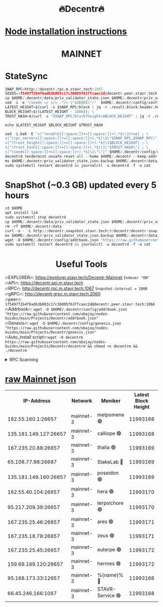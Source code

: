 <h1 align="center"> 🔥Decentr🔥</h1>

[Node installation instructions](https://github.com/obajay/nodes-Guides/tree/main/Projects/Decentr)
=
<h1 align="center"> MAINNET</h1>

# StateSync
```python
SNAP_RPC=http://decentr.rpc.m.stavr.tech:1067
SEEDS=1f5497f2b4f6adb3b803c17c3b005f637fcaec2d@decentr.peer.stavr.tech:1066
cp $HOME/.decentr/data/priv_validator_state.json $HOME/.decentr/priv_validator_state.json.backup
sed -i -e "/seeds =/ s/= .*/= \"$SEEDS\"/"  $HOME/.decentr/config/config.toml
LATEST_HEIGHT=$(curl -s $SNAP_RPC/block | jq -r .result.block.header.height); \
BLOCK_HEIGHT=$((LATEST_HEIGHT - 1000)); \
TRUST_HASH=$(curl -s "$SNAP_RPC/block?height=$BLOCK_HEIGHT" | jq -r .result.block_id.hash)

echo $LATEST_HEIGHT $BLOCK_HEIGHT $TRUST_HASH

sed -i.bak -E "s|^(enable[[:space:]]+=[[:space:]]+).*$|\1true| ; \
s|^(rpc_servers[[:space:]]+=[[:space:]]+).*$|\1\"$SNAP_RPC,$SNAP_RPC\"| ; \
s|^(trust_height[[:space:]]+=[[:space:]]+).*$|\1$BLOCK_HEIGHT| ; \
s|^(trust_hash[[:space:]]+=[[:space:]]+).*$|\1\"$TRUST_HASH\"| ; \
s|^(seeds[[:space:]]+=[[:space:]]+).*$|\1\"\"|" $HOME/.decentr/config/config.toml
decentrd tendermint unsafe-reset-all --home $HOME/.decentr --keep-addr-book
mv $HOME/.decentr/priv_validator_state.json.backup $HOME/.decentr/data/priv_validator_state.json
sudo systemctl restart decentrd && journalctl -u decentrd -f -o cat
```
# SnapShot (~0.3 GB) updated every 5 hours
```python
cd $HOME
apt install lz4
sudo systemctl stop decentrd
cp $HOME/.decentr/data/priv_validator_state.json $HOME/.decentr/priv_validator_state.json.backup
rm -rf $HOME/.decentr/data
curl -o - -L http://decentr.snapshot.stavr.tech:9/decentr/decentr-snap.tar.lz4 | lz4 -c -d - | tar -x -C $HOME/.decentr --strip-components 2
mv $HOME/.decentr/priv_validator_state.json.backup $HOME/.decentr/data/priv_validator_state.json
wget -O $HOME/.decentr/config/addrbook.json "https://raw.githubusercontent.com/obajay/nodes-Guides/main/Projects/Decentr/addrbook.json"
sudo systemctl restart decentrd && journalctl -u decentrd -f -o cat
```

 <h1 align="center"> Useful Tools</h1>

🔥EXPLORER🔥:     https://explorer.stavr.tech/Decentr-Mainnet        `Indexer "ON"` \
🔥API🔥:          https://decentr.api.m.stavr.tech \
🔥RPC🔥:          http://decentr.rpc.m.stavr.tech:1067              `Snapshot-interval = 1000` \
🔥gRPC🔥:         http://decentr.grpc.m.stavr.tech:2060 \
🔥peer🔥:         `1f5497f2b4f6adb3b803c17c3b005f637fcaec2d@decentr.peer.stavr.tech:1066` \
🔥Addrbook🔥:  `wget -O $HOME/.decentr/config/addrbook.json "https://raw.githubusercontent.com/obajay/nodes-Guides/main/Projects/Decentr/addrbook.json"` \
🔥Genesis🔥:  `wget -O $HOME/.decentr/config/genesis.json "https://raw.githubusercontent.com/obajay/nodes-Guides/main/Projects/Decentr/genesis.json"` \
🔥Auto_install script🔥:`wget -O decentrm https://raw.githubusercontent.com/obajay/nodes-Guides/main/Projects/Decentr/decentrm && chmod +x decentrm && ./decentrm`

<details>
<summary>RPC Scanning</summary>

<h2 align="center"> We scan nodes in real time every 4 hours. And we provide the final result of RPC endpoints.
We cannot influence the operation of these nodes in any way. </h2>


```python
If Voting Power is higher than 0 --> then the Node is a validator of the network and may be subject to attack and be a potential threat to the chain.
```
```python
We marked such validators with a red symbol
```

</details>

[raw Mainnet json](https://rpc-check.decentrm.stavr.tech/decentrm/rpc-decentrm-result.json)
=



<table><tr><th>IP-Address</th><th>Network</th><th>Moniker</th><th>Latest Block Height</th><th>Earliest Block Height</th><th>Catching Up</th><th>Tx Index</th><th>Voting Power</th><th>Scan Time</th></tr><tr><td>162.55.160.1:26657</td><td>mainnet-3</td><td>melpomene 🟢</td><td>11993168</td><td>1688950</td><td>False</td><td>on</td><td>0</td><td>2023-12-16T14:10:38.592474873UTC</td></tr><tr><td>135.181.149.127:26657</td><td>mainnet-3</td><td>calliope 🟢</td><td>11993168</td><td>1688950</td><td>False</td><td>on</td><td>0</td><td>2023-12-16T14:10:38.955344174UTC</td></tr><tr><td>167.235.20.88:26657</td><td>mainnet-3</td><td>thalia 🟢</td><td>11993169</td><td>1688950</td><td>False</td><td>on</td><td>0</td><td>2023-12-16T14:10:44.769879496UTC</td></tr><tr><td>65.108.77.98:26687</td><td>mainnet-3</td><td>StakeLab 🔴</td><td>11993169</td><td>1688950</td><td>False</td><td>on</td><td>5280259</td><td>2023-12-16T14:10:45.128795863UTC</td></tr><tr><td>135.181.149.160:26657</td><td>mainnet-3</td><td>poseidon 🟢</td><td>11993169</td><td>1688950</td><td>False</td><td>on</td><td>0</td><td>2023-12-16T14:10:47.786314997UTC</td></tr><tr><td>162.55.40.104:26657</td><td>mainnet-3</td><td>hera 🟢</td><td>11993170</td><td>1688950</td><td>False</td><td>on</td><td>0</td><td>2023-12-16T14:10:50.109751273UTC</td></tr><tr><td>95.217.209.39:26657</td><td>mainnet-3</td><td>terpsichore 🟢</td><td>11993170</td><td>1688950</td><td>False</td><td>on</td><td>0</td><td>2023-12-16T14:10:52.526665593UTC</td></tr><tr><td>167.235.25.46:26657</td><td>mainnet-3</td><td>ares 🟢</td><td>11993171</td><td>1688950</td><td>False</td><td>on</td><td>0</td><td>2023-12-16T14:10:54.952100125UTC</td></tr><tr><td>167.235.18.78:26657</td><td>mainnet-3</td><td>zeus 🟢</td><td>11993171</td><td>1688950</td><td>False</td><td>on</td><td>0</td><td>2023-12-16T14:10:57.302564658UTC</td></tr><tr><td>167.235.25.45:26657</td><td>mainnet-3</td><td>euterpe 🟢</td><td>11993172</td><td>1688950</td><td>False</td><td>on</td><td>0</td><td>2023-12-16T14:10:59.633328098UTC</td></tr><tr><td>159.69.189.120:26657</td><td>mainnet-3</td><td>hermes 🟢</td><td>11993172</td><td>1688950</td><td>False</td><td>on</td><td>0</td><td>2023-12-16T14:10:59.888259672UTC</td></tr><tr><td>95.168.173.33:12657</td><td>mainnet-3</td><td>%{name}% 🔴</td><td>11993168</td><td>8964001</td><td>False</td><td>on</td><td>4161988</td><td>2023-12-16T14:10:40.220000694UTC</td></tr><tr><td>66.45.246.166:1067</td><td>mainnet-3</td><td>STAVR-Service 🟢</td><td>11993168</td><td>11991001</td><td>False</td><td>on</td><td>0</td><td>2023-12-16T14:10:39.597068981UTC</td></tr></table>